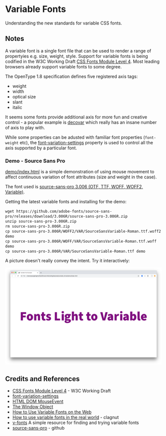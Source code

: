 # Variable Fonts

Understanding the new standards for variable CSS fonts.

## Notes

A variable font is a single font file that can be used to render a range of propertyies e.g. size, weight, style.
Support for variable fonts is being codified in the W3C Working Draft [CSS Fonts Module Level 4](https://www.w3.org/TR/css-fonts-4/).
Most leading browsers already support variable fonts to some degree.

The OpenType 1.8 specification defines five registered axis tags:

* weight <wght>
* width <wdth>
* optical size <opsz>
* slant <slnt>
* italic <ital>

It seems some fonts provide additional axis for more fun and creative control - a popular
example is [decovar](https://github.com/TypeNetwork/Decovar) which really has an insane number of axis to play with.

While some properties can be adusted with familiar font properties (`font-weight` etc),
the [font-variation-settings](https://developer.mozilla.org/en-US/docs/Web/CSS/font-variation-settings)
property is used to control all the axis supported by a particular font.

### Demo - Source Sans Pro

[demo/index.html](./demo/index.html) is a simple demonstration of using mouse movement
to affect continuous variation of font attributes (size and weight in the case).

The font used is [source-sans-pro 3.006 (OTF, TTF, WOFF, WOFF2, Variable)](https://github.com/adobe-fonts/source-sans-pro/releases/tag/3.006R).

Getting the latest variable fonts and installing for the demo:

```
wget https://github.com/adobe-fonts/source-sans-pro/releases/download/3.006R/source-sans-pro-3.006R.zip
unzip source-sans-pro-3.006R.zip
rm source-sans-pro-3.006R.zip
cp source-sans-pro-3.006R/WOFF2/VAR/SourceSansVariable-Roman.ttf.woff2 demo
cp source-sans-pro-3.006R/WOFF/VAR/SourceSansVariable-Roman.ttf.woff demo
cp source-sans-pro-3.006R/VAR/SourceSansVariable-Roman.ttf demo
```

A picture doesn't really convey the intent. Try it interactively:

[![demo](./assets/demo.png?raw=true)](./demo/index.html)

## Credits and References

* [CSS Fonts Module Level 4](https://www.w3.org/TR/css-fonts-4/) - W3C Working Draft
* [font-variation-settings](https://developer.mozilla.org/en-US/docs/Web/CSS/font-variation-settings)
* [HTML DOM MouseEvent](https://www.w3schools.com/jsref/obj_mouseevent.asp)
* [The Window Object](https://www.w3schools.com/jsref/obj_window.asp)
* [How to Use Variable Fonts on the Web](https://webdesign.tutsplus.com/articles/how-to-use-variable-fonts-on-the-web--cms-30212)
* [How to use variable fonts in the real world](http://clagnut.com/blog/2390/) - clagnut
* [v-fonts](https://v-fonts.com/) A simple resource for finding and trying variable fonts
* [source-sans-pro](https://github.com/adobe-fonts/source-sans-pro) - github
